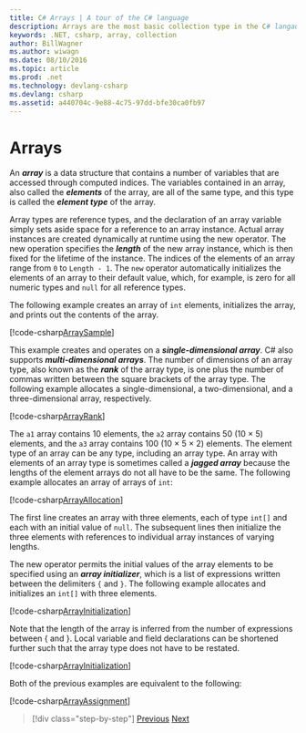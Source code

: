 ```yaml
---
title: C# Arrays | A tour of the C# language
description: Arrays are the most basic collection type in the C# langauge
keywords: .NET, csharp, array, collection
author: BillWagner
ms.author: wiwagn
ms.date: 08/10/2016
ms.topic: article
ms.prod: .net
ms.technology: devlang-csharp
ms.devlang: csharp
ms.assetid: a440704c-9e88-4c75-97dd-bfe30ca0fb97
---
```


# Arrays

An ***array*** is a data structure that contains a number of variables that are accessed through computed indices. The variables contained in an array, also called the ***elements*** of the array, are all of the same type, and this type is called the ***element type*** of the array.

Array types are reference types, and the declaration of an array variable simply sets aside space for a reference to an array instance. Actual array instances are created dynamically at runtime using the new operator. The new operation specifies the ***length*** of the new array instance, which is then fixed for the lifetime of the instance. The indices of the elements of an array range from `0` to `Length - 1`. The `new` operator automatically initializes the elements of an array to their default value, which, for example, is zero for all numeric types and `null` for all reference types.

The following example creates an array of `int` elements, initializes the array, and prints out the contents of the array.

[!code-csharp[ArraySample](../../../samples/snippets/csharp/tour/arrays/Program.cs#L3-L18)]

This example creates and operates on a ***single-dimensional array***. C# also supports ***multi-dimensional arrays***. The number of dimensions of an array type, also known as the ***rank*** of the array type, is one plus the number of commas written between the square brackets of the array type. The following example allocates a single-dimensional, a two-dimensional, and a three-dimensional array, respectively.

[!code-csharp[ArrayRank](../../../samples/snippets/csharp/tour/arrays/Program.cs#L24-L26)]

The `a1` array contains 10 elements, the `a2` array contains 50 (10 × 5) elements, and the `a3` array contains 100 (10 × 5 × 2) elements.
The element type of an array can be any type, including an array type. An array with elements of an array type is sometimes called a ***jagged array*** because the lengths of the element arrays do not all have to be the same. The following example allocates an array of arrays of `int`:

[!code-csharp[ArrayAllocation](../../../samples/snippets/csharp/tour/arrays/Program.cs#L31-L34)]

The first line creates an array with three elements, each of type `int[]` and each with an initial value of `null`. The subsequent lines then initialize the three elements with references to individual array instances of varying lengths.

The new operator permits the initial values of the array elements to be specified using an ***array initializer***, which is a list of expressions written between the delimiters `{` and `}`. The following example allocates and initializes an `int[]` with three elements.

[!code-csharp[ArrayInitialization](../../../samples/snippets/csharp/tour/arrays/Program.cs#L39-L39)]

Note that the length of the array is inferred from the number of expressions between { and }. Local variable and field declarations can be shortened further such that the array type does not have to be restated.

[!code-csharp[ArrayInitialization](../../../samples/snippets/csharp/tour/arrays/Program.cs#L44-L44)]

Both of the previous examples are equivalent to the following:

[!code-csharp[ArrayAssignment](../../../samples/snippets/csharp/tour/arrays/Program.cs#L49-L53)]

>[!div class="step-by-step"]
[Previous](structs.md)
[Next](interfaces.md)
